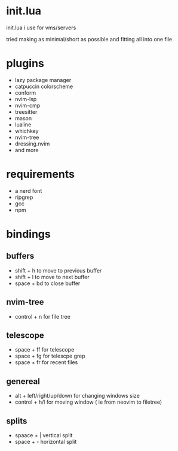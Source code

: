 # init.lua
init.lua i use for vms/servers

tried making as minimal/short as possible and fitting all into one file

# plugins
- lazy package manager
- catpuccin colorscheme
- conform
- nvim-lsp
- nvim-cmp
- treesitter
- mason
- lualine
- whichkey
- nvim-tree
- dressing.nvim
- and more


# requirements
- a nerd font
- ripgrep
- gcc
- npm

# bindings
## buffers
- shift + h to move to previous buffer
- shift + l to move to next buffer
- space + bd to close buffer

## nvim-tree
- control + n for file tree

## telescope
- space + ff for telescope
- space + fg for telescpe grep
- space + fr for recent files
## genereal
- alt + left/right/up/down for changing windows size
- control + h/l for moving window ( ie from neovim to filetree)

## splits
- spaace + | vertical split
- space + - horizontal split

